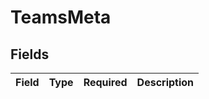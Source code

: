 # TeamsMeta


## Fields

| Field       | Type        | Required    | Description |
| ----------- | ----------- | ----------- | ----------- |